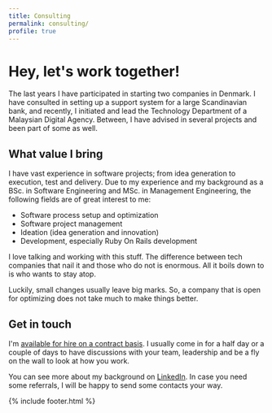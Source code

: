 ```yaml
---
title: Consulting
permalink: consulting/
profile: true
---
```


Hey, let's work together!
=========================
The last years I have participated in starting two companies in Denmark. I have consulted in setting up a support system for a large Scandinavian bank, and recently, I initiated and lead the Technology Department of a Malaysian Digital Agency. Between, I have advised in several projects and been part of some as well.

What value I bring
------------------
I have vast experience in software projects; from idea generation to execution, test and delivery. Due to my experience and my background as a BSc. in Software Engineering and MSc. in Management Engineering, the following fields are of great interest to me:

*  Software process setup and optimization
*  Software project management
*  Ideation (idea generation and innovation)
*  Development, especially Ruby On Rails development

I love talking and working with this stuff. The difference between tech companies that nail it and those who do not is enormous. All it boils down to is who wants to stay atop.

Luckily, small changes usually leave big marks. So, a company that is open for optimizing does not take much to make things better.

Get in touch
------------
I'm <a href="mailto:simonstubben@gmail.com?Subject=Hello." target="_top">available for hire on a contract basis</a>. I usually come in for a half day or a couple of days to have discussions with your team, leadership and be a fly on the wall to look at how you work.

You can see more about my background on <a href="http://linkedin.com/in/simonstubben" target="_blank">LinkedIn</a>.
In case you need some referrals, I will be happy to send some contacts your way.

{% include footer.html %}
